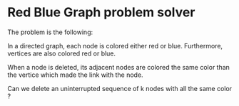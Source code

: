 # Red Blue Graph problem solver

The problem is the following:

In a directed graph, each node is colored either red or blue. Furthermore, vertices are also colored red or blue.

When a node is deleted, its adjacent nodes are colored the same color than the vertice which made the link with the node.

Can we delete an uninterrupted sequence of k nodes with all the same color ?